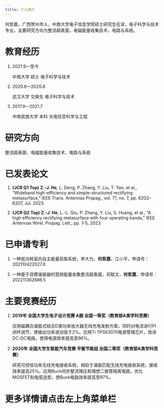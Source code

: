 ```yaml
---
title: 个人简介
---
```


何哲嘉，广西贺州市人，中南大学电子信息学院硕士研究生在读，电子科学与技术专业，主要研究方向为整流超表面，电磁能量收集技术，电路与系统。

# 教育经历

1. 2021.9—至今
   
   中南大学 硕士 电子科学与技术

1. 2020.6—2020.8
   
   武汉大学 交换生 电子科学与技术

1. 2017.9—2021.7
   
   中南民族大学 本科 光电信息科学与工程

# 研究方向

整流超表面、电磁能量收集技术、电路与系统

# 已发表论文

1. **(JCR Q1 Top)**
**Z.-J. He**, L. Deng, P. Zhang, Y. Liu, T. Yan, et al., “Wideband high-efficiency and simple-structured rectifying metasurface,” IEEE Trans. Antennas Propag., vol. 71, no. 7, pp. 6202–6207, Jul. 2023.

1. **(JCR Q2 Top)**
**Z.-J. He**, L.-L. Qiu, P. Zhang, Y. Liu, S. Huang, et al., “A high efficiency rectifying metasurface with four operating bands,” IEEE Antennas Wirel. Propag. Lett., pp. 1–5, 2023.

# 已申请专利

1. 一种低功耗室内自主能量获取系统，李大为，**何哲嘉**、江小平，申请号：202110422027.X

1. 一种基于双模谐振器的宽频能量收集整流超表面，邓联文，**何哲嘉**，申请号：202211362886.5

# 主要竞赛经历

1. **2019年 全国大学生电子设计竞赛 A题 全国一等奖（教育部A类学科竞赛）**
   
   应用磁耦合谐振式结合D类功率放大器无线充电发射方案，同时对电流进行PI闭环调节，使输出功率波动低于2%。应用Ti TPS63070电源管理芯片，改进DC-DC电路，使得电源效率提高至96%。

2. **2020年 全国大学生智能汽车竞赛 平衡节能组 全国二等奖（教育部A类学科竞赛）**
   
    研究可控恒功率无线充电接收系统，相较于谐振匹配无线充电接收系统，接收效率提高25%。应用Buck同步整流降压和理想二极管隔离电路，优化MOSFET和电感选型，使Buck电路效率提高至97%。

# 更多详情请点击左上角菜单栏